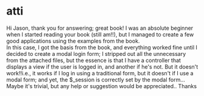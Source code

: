 # atti
Hi Jason, thank you for answering; great book! 
I was an absolute beginner when I started reading your book (still am!!), but I managed to create a few good applications using the
examples from the book.    
In this case, I got the basis from the book, and everything worked fine until I decided to create a modal login form; I stripped 
out all the unnecessary from the attached files, but the essence is that I have a controller that displays a view if the user is 
logged in, and another if he's not. But it doesn't work!!i.e., it works if I log in using a traditional form, but it doesn't if 
I use a modal form; and yet, the $_session is correctly set by the modal form...
Maybe it's trivial, but any help or suggestion would be appreciated..
Thanks 
